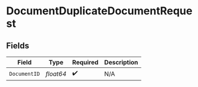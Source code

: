 # DocumentDuplicateDocumentRequest


## Fields

| Field              | Type               | Required           | Description        |
| ------------------ | ------------------ | ------------------ | ------------------ |
| `DocumentID`       | *float64*          | :heavy_check_mark: | N/A                |